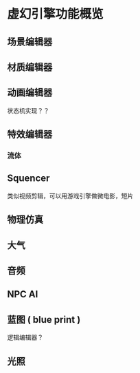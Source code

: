 # 虚幻引擎功能概览

## 场景编辑器

## 材质编辑器

## 动画编辑器

状态机实现？？

## 特效编辑器

### 流体

## Squencer

类似视频剪辑，可以用游戏引擎做微电影，短片

## 物理仿真

## 大气

## 音频

## NPC AI

## 蓝图 ( blue print )

逻辑编辑器？

## 光照


